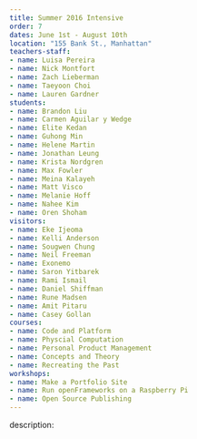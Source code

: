 ```yaml
---
title: Summer 2016 Intensive
order: 7
dates: June 1st - August 10th
location: "155 Bank St., Manhattan"
teachers-staff:
- name: Luisa Pereira
- name: Nick Montfort
- name: Zach Lieberman
- name: Taeyoon Choi
- name: Lauren Gardner
students: 
- name: Brandon Liu
- name: Carmen Aguilar y Wedge
- name: Elite Kedan
- name: Guhong Min
- name: Helene Martin
- name: Jonathan Leung
- name: Krista Nordgren
- name: Max Fowler
- name: Meina Kalayeh
- name: Matt Visco
- name: Melanie Hoff
- name: Nahee Kim
- name: Oren Shoham
visitors:
- name: Eke Ijeoma
- name: Kelli Anderson
- name: Sougwen Chung
- name: Neil Freeman
- name: Exonemo
- name: Saron Yitbarek
- name: Rami Ismail
- name: Daniel Shiffman
- name: Rune Madsen
- name: Amit Pitaru 
- name: Casey Gollan
courses:
- name: Code and Platform 
- name: Physcial Computation 
- name: Personal Product Management 
- name: Concepts and Theory 
- name: Recreating the Past 
workshops:
- name: Make a Portfolio Site
- name: Run openFrameworks on a Raspberry Pi
- name: Open Source Publishing
---
```

description: 